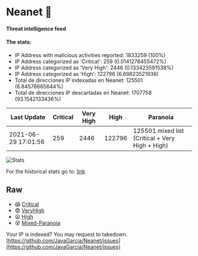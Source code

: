 # Neanet :hocho:
#### Threat intelligence feed
#### The stats:

- IP Address with malicious activities reported: 1833259 (100%)
- IP Address categorized as 'Critical':  259 (0.0141278455472%)
- IP Address categorized as 'Very High':  2446 (0.133423591538%)
- IP Address categorized as 'High':  122796 (6.69823521936)
- Total de direcciones IP indexadas en Neanet:  125501 (6.84578665644%)
- Total de direcciones IP descartadas en Neanet:  1707758 (93.1542133436%)

| Last Update | Critical | Very High | High | Paranoia |
| --- | --- | --- | --- | --- |
| 2021-06-29 17:01:56 | 259 | 2446 | 122796 | 125501 mixed list (Critical + Very High + High)|

![Stats](https://docs.google.com/spreadsheets/d/e/2PACX-1vSnaNMIXVabIpDJjufMlzH7poXnshF3mgd8Is1g9ytUEzVsP5my4Trn8f-xkoLLQ38xpL3HtmUexLo6/pubchart?oid=501124687&format=image)

For the historical stats go to: [link](/stats.csv)
## Raw
- :scream: [Critical](https://raw.githubusercontent.com/JavaGarcia/Neanet/master/blacklists/neanet_critical.txt)
- :fearful: [VeryHigh](https://raw.githubusercontent.com/JavaGarcia/Neanet/master/blacklists/neanet_veryHigh.txtt)
- :frowning: [High](https://raw.githubusercontent.com/JavaGarcia/Neanet/master/blacklists/neanet_high.txt)
- :dizzy_face: [Mixed-Paranoia](https://raw.githubusercontent.com/JavaGarcia/Neanet/master/blacklists/neanet_all.txt)


Your IP is indexed? You may request to takedown. [https://github.com/JavaGarcia/Neanet/issues](https://github.com/JavaGarcia/Neanet/issues)












































































































































































































































































































































































































































































































































































































































































































































































































































































































































































































































































































































































































































































































































































































































































































































































































































































































































































































































































































































































































































































































































































































































































































































































































































































































































































































































































































































































































































































































































































































































































































































































































































































































































































































































































































































































































































































































































































































































































































































































































































































































































































































































































































































































































































































































































































































































































































































































































































































































































































































































































































































































































































































































































































































































































































































































































































































































































































































































































































































































































































































































































































































































































































































































































































































































































































































































































































































































































































































































































































































































































































































































































































































































































































































































































































